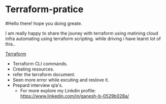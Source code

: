 # Terraform-pratice

#Hello there! hope you doing greate. 

I am really happy to share the jouney with terraform using matining cloud infra automating using terraform scripting. while driving i have learnt lot of this..

[Terraform](https://github.com/Ganesh-Bayya/Terraform-pratice/blob/main/terraform-article.jpeg)

* Terraform CLI commands.
* Creating resources.
* refer the terraform document.
* Seen more error while excuting and reslove it.
* Prepard interview q/a's.
  * For more explore my Linkdin profile: https://www.linkedin.com/in/ganesh-b-0529b028a/
